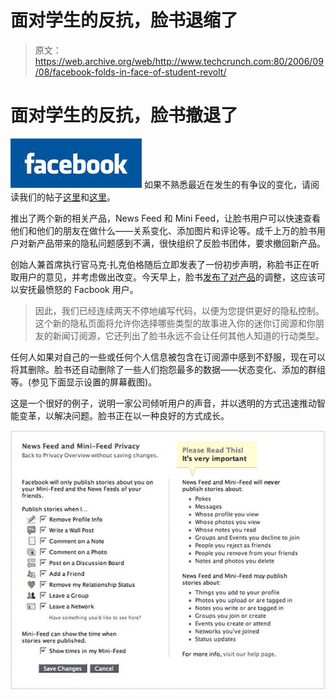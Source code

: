 # 面对学生的反抗，脸书退缩了

> 原文：<https://web.archive.org/web/http://www.techcrunch.com:80/2006/09/08/facebook-folds-in-face-of-student-revolt/>

# 面对学生的反抗，脸书撤退了

[![](img/69f74bb4f8fdaaa2421a63208cdbc125.png)](https://web.archive.org/web/20221220125120/http://www.facebook.com/) 如果不熟悉最近在发生的有争议的变化，请阅读我们的帖子[这里](https://web.archive.org/web/20221220125120/http://www.beta.techcrunch.com/2006/09/05/new-facebook-redesign-more-than-just-aesthetics/)和[这里](https://web.archive.org/web/20221220125120/http://www.beta.techcrunch.com/2006/09/06/facebook-users-revolt-facebook-replies/)。

推出了两个新的相关产品，News Feed 和 Mini Feed，让脸书用户可以快速查看他们和他们的朋友在做什么——关系变化、添加图片和评论等。成千上万的脸书用户对新产品带来的隐私问题感到不满，很快组织了反脸书团体，要求撤回新产品。

创始人兼首席执行官马克·扎克伯格随后立即发表了一份初步声明，称脸书正在听取用户的意见，并考虑做出改变。今天早上，脸书[发布了对产品](https://web.archive.org/web/20221220125120/http://blog.facebook.com/blog.php?post=2208562130)的调整，这应该可以安抚最愤怒的 Facbook 用户。

> 因此，我们已经连续两天不停地编写代码，以便为您提供更好的隐私控制。这个新的隐私页面将允许你选择哪些类型的故事进入你的迷你订阅源和你朋友的新闻订阅源，它还列出了脸书永远不会让任何其他人知道的行动类型。

任何人如果对自己的一些或任何个人信息被包含在订阅源中感到不舒服，现在可以将其删除。脸书还自动删除了一些人们抱怨最多的数据——状态变化、添加的群组等。(参见下面显示设置的屏幕截图)。

这是一个很好的例子，说明一家公司倾听用户的声音，并以透明的方式迅速推动智能变革，以解决问题。脸书正在以一种良好的方式成长。

![](img/b1c0bcfdf442b02557f6afdad4cb5c68.png)